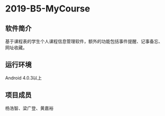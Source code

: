 # 2019-B5-MyCourse
## 软件简介
基于课程表的学生个人课程信息管理软件，额外的功能包括事件提醒、记事备忘、网址收藏。
## 运行环境
Android 4.0.3以上
## 项目成员
杨浩智、梁广登、黄嘉裕
